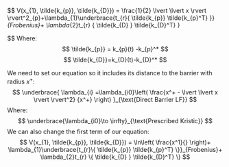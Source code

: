 $$
V(x_{1}, \tilde{k_{p}}, \tilde{k_{D}}) = \frac{1}{2} \lvert \lvert x \rvert  \rvert^2_{p}+\lambda_{1}\underbrace{t_{r}\{  \tilde{k_{p}} \tilde{k_{p}^T} \}}_{Frobenius}+ \lambda_{2}t_{r} \{ \tilde{k_{D} } \tilde{k_{D}^T} \} 

$$
$\text{Where:}$
$$
\tilde{k_{p}} = k_{p}(t) -k_{p}^*
$$
$$
\tilde{k_{D}}=k_{D}(t)-k_{D}^*
$$

We need to set our equation so it includes its distance to the barrier with radius $x^+$:
$$
\underbrace{ \lambda_{i} =\lambda_{i0}\left( \frac{x^+ - \lvert \lvert x \rvert  \rvert^2}  {x^+} \right) }_{\text{Direct Barrier LF}}
$$
Where:
$$
\underbrace{\lambda_{i0}\to \infty}_{\text{Prescribed Kristic}}
$$
We can also change the first term of our equation:
$$
V(x_{1}, \tilde{k_{p}}, \tilde{k_{D}}) = 
\ln\left( \frac{x^1}{}  \right)+
\lambda_{1}\underbrace{t_{r}\{  \tilde{k_{p}} \tilde{k_{p}^T} \}}_{Frobenius}+ 
\lambda_{2}t_{r} \{ \tilde{k_{D} } \tilde{k_{D}^T} \} 
$$